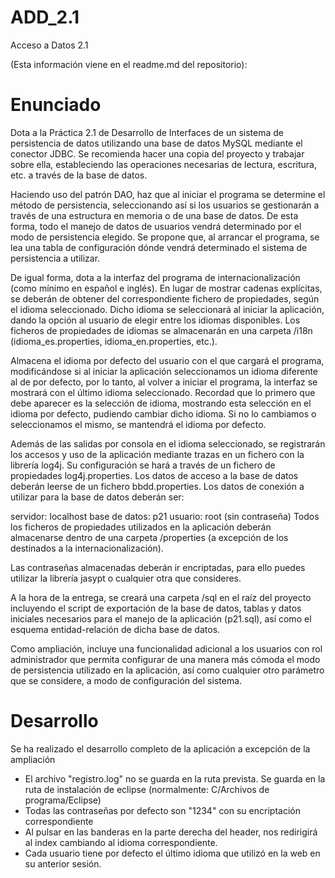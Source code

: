 # ADD_2.1
Acceso a Datos 2.1


(Esta información viene en el readme.md del repositorio):

# Enunciado
Dota a la Práctica 2.1 de Desarrollo de Interfaces de un sistema de persistencia de datos utilizando una base de datos MySQL mediante el conector JDBC. Se recomienda hacer una copia del proyecto y trabajar sobre ella, estableciendo las operaciones necesarias de lectura, escritura, etc. a través de la base de datos.

Haciendo uso del patrón DAO, haz que al iniciar el programa se determine el método de persistencia, seleccionando así si los usuarios se gestionarán a través de una estructura en memoria o de una base de datos. De esta forma, todo el manejo de datos de usuarios vendrá determinado por el modo de persistencia elegido. Se propone que, al arrancar el programa, se lea una tabla de configuración dónde vendrá determinado el sistema de persistencia a utilizar.

De igual forma, dota a la interfaz del programa de internacionalización (como mínimo en español e inglés). En lugar de mostrar cadenas explícitas, se deberán de obtener del correspondiente fichero de propiedades, según el idioma seleccionado. Dicho idioma se seleccionará al iniciar la aplicación, dando la opción al usuario de elegir entre los idiomas disponibles. Los ficheros de propiedades de idiomas se almacenarán en una carpeta /i18n (idioma_es.properties, idioma_en.properties, etc.).

Almacena el idioma por defecto del usuario con el que cargará el programa, modificándose si al iniciar la aplicación seleccionamos un idioma diferente al de por defecto, por lo tanto, al volver a iniciar el programa, la interfaz se mostrará con el último idioma seleccionado. Recordad que lo primero que debe aparecer es la selección de idioma, mostrando esta selección en el idioma por defecto, pudiendo cambiar dicho idioma. Si no lo cambiamos o seleccionamos el mismo, se mantendrá el idioma por defecto.

Además de las salidas por consola en el idioma seleccionado, se registrarán los accesos y uso de la aplicación mediante trazas en un fichero con la librería log4j. Su configuración se hará a través de un fichero de propiedades log4j.properties. Los datos de acceso a la base de datos deberán leerse de un fichero bbdd.properties. Los datos de conexión a utilizar para la base de datos deberán ser:

servidor: localhost
base de datos: p21
usuario: root (sin contraseña)
Todos los ficheros de propiedades utilizados en la aplicación deberán almacenarse dentro de una carpeta /properties (a excepción de los destinados a la internacionalización).

Las contraseñas almacenadas deberán ir encriptadas, para ello puedes utilizar la librería jasypt o cualquier otra que consideres.

A la hora de la entrega, se creará una carpeta /sql en el raíz del proyecto incluyendo el script de exportación de la base de datos, tablas y datos iniciales necesarios para el manejo de la aplicación (p21.sql), así como el esquema entidad-relación de dicha base de datos.

Como ampliación, incluye una funcionalidad adicional a los usuarios con rol administrador que permita configurar de una manera más cómoda el modo de persistencia utilizado en la aplicación, así como cualquier otro parámetro que se considere, a modo de configuración del sistema.

# Desarrollo
Se ha realizado el desarrollo completo de la aplicación a excepción de la ampliación

- El archivo "registro.log" no se guarda en la ruta prevista. Se guarda en la ruta de instalación de eclipse (normalmente: C/Archivos de programa/Eclipse)
- Todas las contraseñas por defecto son "1234" con su encriptación correspondiente
- Al pulsar en las banderas en la parte derecha del header, nos redirigirá al index cambiando al idioma correspondiente.
- Cada usuario tiene por defecto el último idioma que utilizó en la web en su anterior sesión.
